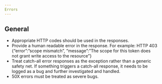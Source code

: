 ```yaml
---
Errors
---
```


## General

*   Appropriate HTTP codes should be used in the responses.
*   Provide a human readable error in the response. For example: HTTP 403 {“error”:”scope mismatch”, “message”:”The scope for this token does not grant write access to the resource”}
*   Treat catch-all error responses as the exception rather than a generic safety net. If something triggers a catch-all response, it needs to be logged as a bug and further investigated and handled.
*   50X errors must be treated as severe bugs.
